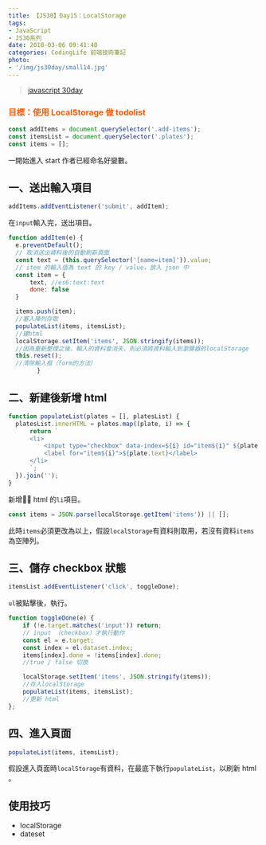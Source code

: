 ```yaml
---
title: 【JS30】Day15：LocalStorage
tags:
- JavaScript
- JS30系列
date: 2018-03-06 09:41:48
categories: CodingLife 前端技術筆記
photo:
- '/img/js30day/small14.jpg'
---
```


> [javascript 30day](https://javascript30.com/)

<!-- more -->

### <span style="color:#ff5900">目標：使用 LocalStorage 做 todolist</span>

```js
const addItems = document.querySelector('.add-items');
const itemsList = document.querySelector('.plates');
const items = [];
```

一開始進入 start 作者已經命名好變數。

## 一、送出輸入項目
```js
addItems.addEventListener('submit', addItem);
```
在`input`輸入完，送出項目。

```js
function addItem(e) {
  e.preventDefault();
  // 取消送出資料後的自動刷新頁面    
  const text = (this.querySelector('[name=item]')).value;
  // item 的輸入值為 text 的 key / value，放入 json 中
  const item = {
      text, //es6:text:text
      done: false
  }

  items.push(item);
  //塞入陣列存取
  populateList(items, itemsList);
  //建html
  localStorage.setItem('items', JSON.stringify(items));
  //因為重新整理之後，輸入的資料會消失，則必須將資料輸入到瀏覽器的localStorage 
  this.reset();
  //清除輸入框（form的方法）
        }
```

## 二、新建後新增 html
```js
function populateList(plates = [], platesList) {
  platesList.innerHTML = plates.map((plate, i) => {
      return `
      <li>
          <input type="checkbox" data-index=${i} id="item${i}" ${plate.done ? 'checked' : ''} />
          <label for="item${i}">${plate.text}</label>
      </li>
      `;
  }).join('');
}
```
新增 html 的`li`項目。

```js
const items = JSON.parse(localStorage.getItem('items')) || [];
```
此時`items`必須更改為以上，假設`localStorage`有資料則取用，若沒有資料`items`為空陣列。


## 三、儲存 checkbox 狀態

```js
itemsList.addEventListener('click', toggleDone);
```
`ul`被點擊後，執行。

```js
function toggleDone(e) {
    if (!e.target.matches('input')) return;
    // input （checkbox）才執行動作
    const el = e.target;
    const index = el.dataset.index;
    items[index].done = !items[index].done;
    //true / false 切換

    localStorage.setItem('items', JSON.stringify(items));
    //存入localStorage
    populateList(items, itemsList);
    //更新 html
};

```

## 四、進入頁面
```js
populateList(items, itemsList);
```
假設進入頁面時`localStorage`有資料，在最底下執行`populateList`，以刷新 html 。


## 使用技巧

- localStorage
- dateset